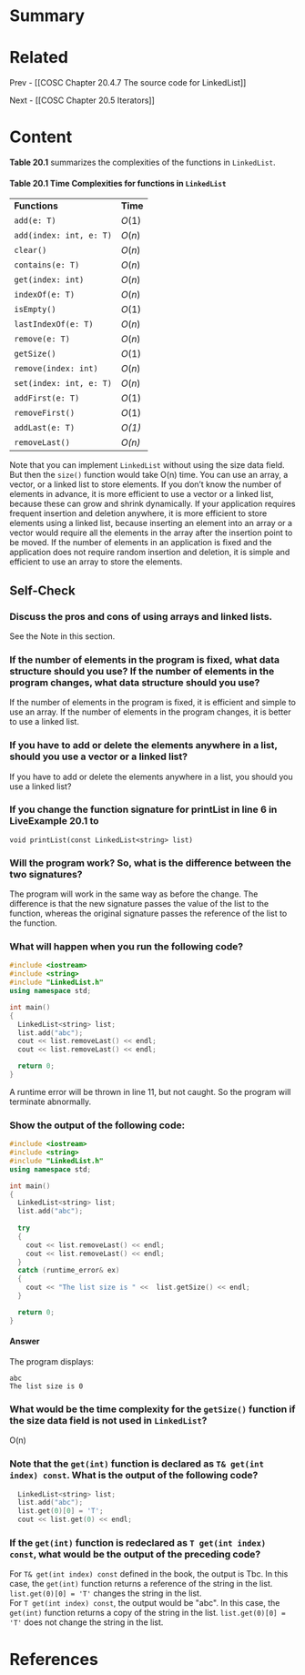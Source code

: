 
# Summary

# Related
Prev - [[COSC Chapter 20.4.7 The source code for LinkedList]]

Next - [[COSC Chapter 20.5 Iterators]]
# Content
**Table 20.1** summarizes the complexities of the functions in `LinkedList`.

#### Table 20.1 **Time Complexities for functions in `LinkedList`**

|   |   |
|---|---|
|**Functions**|**Time**|
|`add(e: T)`|_O_(1)|
|`add(index: int, e: T)`|_O_(_n_)|
|`clear()`|_O_(_n_)|
|`contains(e: T)`|_O_(_n_)|
|`get(index: int)`|_O_(_n_)|
|`indexOf(e: T)`|_O_(_n_)|
|`isEmpty()`|_O_(1)|
|`lastIndexOf(e: T)`|_O_(_n_)|
|`remove(e: T)`|_O_(_n_)|
|`getSize()`|_O_(1)|
|`remove(index: int)`|_O_(_n_)|
|`set(index: int, e: T)`|_O_(_n_)|
|`addFirst(e: T)`|_O_(1)|
|`removeFirst()`|_O_(1)|
|`addLast(e: T)`|_O(_1_)_|
|`removeLast()`|_O(n)_|

Note that you can implement `LinkedList` without using the size data field. But then the `size()` function would take O(n) time. You can use an array, a vector, or a linked list to store elements. If you don’t know the number of elements in advance, it is more efficient to use a vector or a linked list, because these can grow and shrink dynamically. If your application requires frequent insertion and deletion anywhere, it is more efficient to store elements using a linked list, because inserting an element into an array or a vector would require all the elements in the array after the insertion point to be moved. If the number of elements in an application is fixed and the application does not require random insertion and deletion, it is simple and efficient to use an array to store the elements.

## Self-Check
### Discuss the pros and cons of using arrays and linked lists.
See the Note in this section.

### If the number of elements in the program is fixed, what data structure should you use? If the number of elements in the program changes, what data structure should you use?
If the number of elements in the program is fixed, it is efficient and simple to use an array. If the number of elements in the program changes, it is better to use a linked list.

### If you have to add or delete the elements anywhere in a list, should you use a vector or a linked list?
If you have to add or delete the elements anywhere in a list, you should you use a linked list?

### If you change the function signature for printList in line 6 in LiveExample 20.1 to
`void printList(const LinkedList<string> list)`

### Will the program work? So, what is the difference between the two signatures?  
The program will work in the same way as before the change. The difference is that the new signature passes the value of the list to the function, whereas the original signature passes the reference of the list to the function.

### What will happen when you run the following code?
```cpp
#include <iostream>
#include <string>
#include "LinkedList.h"
using namespace std;

int main()
{
  LinkedList<string> list;
  list.add("abc");
  cout << list.removeLast() << endl;
  cout << list.removeLast() << endl;

  return 0;
}
```

A runtime error will be thrown in line 11, but not caught. So the program will terminate abnormally.

### Show the output of the following code:
```cpp
#include <iostream>
#include <string>
#include "LinkedList.h"
using namespace std;

int main()
{
  LinkedList<string> list;
  list.add("abc");
  
  try
  {
    cout << list.removeLast() << endl;
    cout << list.removeLast() << endl;
  }
  catch (runtime_error& ex)
  {
    cout << "The list size is " <<  list.getSize() << endl;
  }

  return 0;
}
```

#### Answer
The program displays:
```
abc 
The list size is 0 
```            

### What would be the time complexity for the `getSize()` function if the size data field is not used in `LinkedList`?

O(n)

### Note that the `get(int)` function is declared as `T& get(int index) const`. What is the output of the following code?
```cpp
  LinkedList<string> list;
  list.add("abc");
  list.get(0)[0] = 'T';
  cout << list.get(0) << endl; 
```

### If the `get(int)` function is redeclared as `T get(int index) const`, what would be the output of the preceding code?

For `T& get(int index) const` defined in the book, the output is Tbc. In this case, the `get(int)` function returns a reference of the string in the list. `list.get(0)[0] = 'T'` changes the string in the list.  
For `T get(int index) const`, the output would be "abc". In this case, the `get(int)` function returns a copy of the string in the list. `list.get(0)[0] = 'T'` does not change the string in the list.
# References